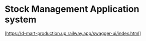 # Stock Management Application system

[https://d-mart-production.up.railway.app/swagger-ui/index.html]



